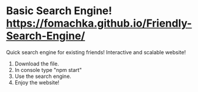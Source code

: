 # Basic Search Engine! https://fomachka.github.io/Friendly-Search-Engine/
Quick search engine for existing friends!
Interactive and scalable website!
1. Download the file.
2. In console type "npm start"
3. Use the search engine.
4. Enjoy the website!
